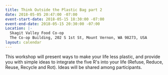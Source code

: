 ```yaml
---
title: Think Outside the Plastic Bag part 2
date: 2018-05-05 20:47:00 -07:00
event-start-date: 2018-05-15 18:30:00 -07:00
event-end-date: 2018-05-15 20:30:00 -07:00
Location: |-
  Skagit Valley Food Co-op
  The Co-op Building, 202 S 1st St, Mount Vernon, WA 98273, USA
layout: calendar
---
```


This workshop will present ways to make your life less plastic, and provide you with simple ideas to integrate the five R's into your life (Refuse, Reduce, Reuse, Recycle and Rot). Ideas will be shared among participants.